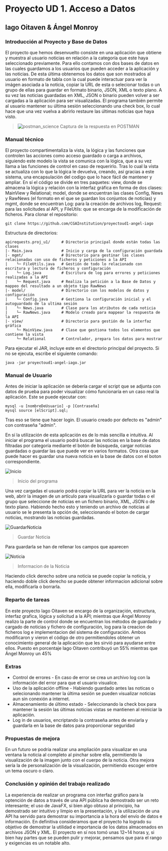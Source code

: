 # Proyecto UD 1. Acceso a Datos
## Iago Oitaven & Ángel Monroy

### Introducción al Proyecto y Base de Datos

El proyecto que hemos desenvuelto consiste en una aplicación que obtiene y muestra al usuario noticias en relación a 
la categoría que este haya seleccionado previamente. Para ello contamos con dos bases de datos  en las cuales guardamos a los usuarios que pueden acceder a la aplicación y las noticias. De esta última obtenemos los datos que son mostrados al usuario en formato de tabla con la cual puede interactuar para 
ver la imágen asociada a la noticia, copiar la URL de esta o selecionar todas o un grupo de ellas para guardar en formato 
binario, JSON, XML o texto plano. A su vez las noticias guardadas en XML, JSON o binario pueden volver a ser cargadas a 
la aplicación para ser visualizadas. El programa también permite al usuario mantener su última sesión seleccionando 
una check box, lo cual hace que una vez vuelva a abrirlo restaure las últimas noticias que haya visto.

> ![postman_science](https://user-images.githubusercontent.com/105040748/195174379-b9c6c825-9c95-4da9-9be4-62c8b4e48363.PNG)
> Captura de la respuesta en POSTMAN

### Manual técnico

El proyecto compartimentaliza la vista, la lógica y las funciones que controlen las acciones como acceso guardado o carga 
a archivos, siguiendo este modelo la vista se comunica con la lógica, que a su vez llama a las funciones de control 
en caso de requerirlo. Tras lo cual la vista se actualiza con lo que la lógica le devuelva, creando, así gracias a este 
sistema, una encapsulación del codigo que lo hace fácil de mantener y ampliar. En sí el código se divide en tres paquetes: 
view, donde se almacena la lógica y relación con la interfaz gráfica en forma de dos clases: MainView y Relational; model, 
donde se encuentran las clases Config, News y RawNews (el formato en el que se guardan los conjuntos de noticias) y mgmt, 
donde se encuentran Log: para la creación de archivos log, Request: para las solicitudes al API, y FileUtils: que se encarga 
de la modificación de ficheros.
Para clonar el repositorio:
```
git clone https://github.com/CGAInstitution/proyectoud1-angel-iago
```
Estructura de directorios:
```
apirequests.proj_u1/     # Directorio principal donde están todas las clases
|- Main.java             # Inicio y carga de la configuración guardada
|- mgmt/                 # Directorio para gestinar las clases relacionadas con uso de ficheros y peticiones a la API
|    └─ FileUtils.java   # Gestión de todo lo relacionado con escritura y lectura de ficheros y configuración
|    └─ Log.java         # Escritura de log para errores y peticiones realizadas a la API
|    └─ Request.java     # Realiza la petición a la Base de Datos y mappeo del resultado a un objeto tipo RawNews 
|- model/                # Directorio con los modelos de datos y configuración
|    └─ Config.java      # Gestiona la configuración inicial y el autoguardado de la ultima sesión 
|    └─ News.java        # Clase para los atributos de cada noticia
|    └─ RawNews.java     # Modelo creado para mappear la respuesta de la API
|- view/                 # Directorio para gestión de la interfaz gráfica
     └─ MainView.java    # Clase que gestiona todos los elementos que contiene la vista
     └─ Relational       # Controlador, prepara los datos para mostrar
```

Para ejecutar el JAR, incluye este en el directorio principal del proyecto. Si no se ejecuta, escribe el siguiente comando:
```shell
java -jar proyectoud1-angel-iago.jar
```


### Manual de Usuario

Antes de iniciar la aplicación se debería cargar el script que se adjunta con datos de prueba para poder visualizar
cómo funcionaría en un caso real la aplicación. Este se puede ejecutar con:
```shell
mysql -u [nombreDeUsuario] -p [Contraseña]
mysql source [elScript].sql;
```

Tras eso se tiene que hacer login. El usuario creado por defecto es "admin" con contraseña "admin".

En sí la utilización de esta aplicación es de lo más sencilla e intuitiva. Al iniciar el programa el usuario 
podrá buscar las noticias en la base de datos filtradas por categoría mediante el botón de búsqueda, cargar noticias
guardadas o guardar las que puede ver en varios formatos. Otra cosa que puede hacer es guardar una nueva noticia
 en la base de datos con el boton correspondiente.

![Inicio](https://user-images.githubusercontent.com/105040748/200887301-f49311c5-c01b-442b-994b-7192b2c92d81.PNG)
> Inicio del programa

Una vez cargadas el usuario podrá copiar la URL para ver la noticia en la web, abrir la imagen de 
un artículo para visualizarla o guardar todas o el grupo que seleccione de noticias en un fichero binario, XML, JSON o de 
texto plano. Habiendo hecho esto y teniendo un archivo de noticias al usuario se le presenta la opción de, seleccionando el 
boton de cargar noticias, mostrando las noticias guardadas.


![GuardarNoticia](https://user-images.githubusercontent.com/105040748/200889437-dd8e6411-0844-4cd8-8088-9080071debbe.PNG)
> Guardar Noticia

Para guardarla se han de rellenar los campos que aparecen

![Noticia](https://user-images.githubusercontent.com/105040748/200888929-91f0d75a-1fcf-4d4a-89a6-6636559b652f.PNG)
> Informacion de la Noticia

Haciendo click derecho sobre una noticia se puede copiar la noticia, y haciendo doble click derecho se puede obtener 
informacion adicional sobre ella, modificarla o borrarla.

### Reparto de tareas

En este proyecto Iago Oitaven se encargo de la organización, estructura, interfaz grafica, lógica y solicitud a la API; 
mientras que Ángel Monroy realizo la parte de control donde se encuentran los métodos de guardado y cargado de noticias 
y fichero de configuración, log para la creacion de ficheros log e implementacion del sistema de configuración. Ambos 
modificaron y vieron el código de otro permitiendoles obtener un conocimiento general de la aplicación que les sirvió 
para ayudarse entre ellos. Puesto en porcentaje Iago Oitaven contribuyó un 55% mientras que Ángel Monroy un 45% 

### Extras

* Control de errores - En caso de error se crea un archivo log con la información del error para que el usuario visualice.
* Uso de la aplicación offline - Habiendo guardado antes las noticas o selecionando mantener la última sesión se pueden 
  visualizar noticias aun sin conexión a internet.
* Almacenamiento de último estado - Seleccionando la check box para mantener la sesión las últimas noticias vistas se 
  mantienen al reiniciar la aplicación.
* Log in de usuarios, encriptando la contraseña antes de enviarla y guardarla en la base de datos para proporcionar seguridad

### Propuestas de mejora

En un futuro se podría realizar una ampliación para visualizar en una ventana la noticia al completo al pinchar sobre ella, 
permitiendo la visualización de la imagen junto con el cuerpo de la noticia. Otra mejora sería la de personalización de 
la visualización, permitiendo escoger entre un tema oscuro o claro.

### Conclusión y opinión del trabajo realizado

La experiencia de realizar un programa con interfaz gráfico para la optención de datos a través de una API pública ha demostrado 
ser un reto interesante; el uso de JavaFX, si bien algo obtuso al principio, ha demostrado ser intuitivo y limpio en la presentación, 
y la utilización de una API ha servido para demostrar su importancia a la hora del envío de datos e información. En definitiva 
consideramos que el proyecto ha logrado su objetivo de demostrar la utilidad e importancia de los datos almacenados en archivos JSON 
y XML. El proyecto en sí nos tomó unas 12~14 horas y, si bien hay partes que se pueden pulir y mejorar, pensamos que para el 
rango y exigencias es un notable alto.
